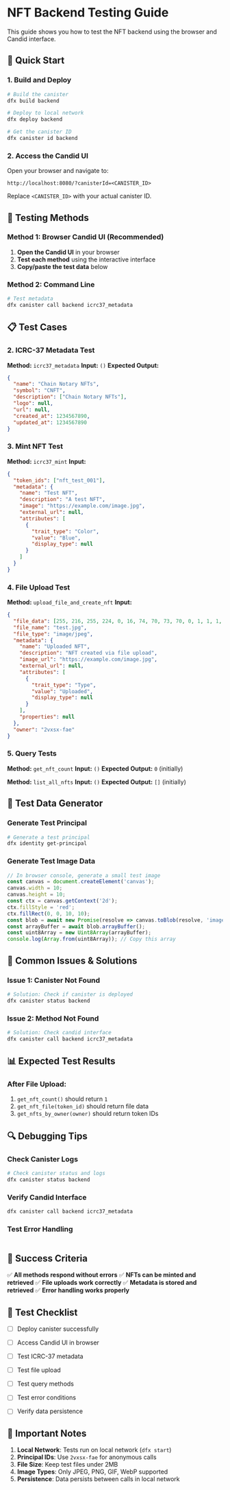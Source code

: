 # NFT Backend Testing Guide

This guide shows you how to test the NFT backend using the browser and Candid interface.

## 🚀 Quick Start

### 1. Build and Deploy

```bash
# Build the canister
dfx build backend

# Deploy to local network
dfx deploy backend

# Get the canister ID
dfx canister id backend
```

### 2. Access the Candid UI

Open your browser and navigate to:
```
http://localhost:8080/?canisterId=<CANISTER_ID>
```

Replace `<CANISTER_ID>` with your actual canister ID.

## 🧪 Testing Methods

### Method 1: Browser Candid UI (Recommended)

1. **Open the Candid UI** in your browser
2. **Test each method** using the interactive interface
3. **Copy/paste the test data** below

### Method 2: Command Line

```bash
# Test metadata
dfx canister call backend icrc37_metadata
```

## 📋 Test Cases



### 2. ICRC-37 Metadata Test

**Method:** `icrc37_metadata`
**Input:** `()`
**Expected Output:**
```json
{
  "name": "Chain Notary NFTs",
  "symbol": "CNFT",
  "description": ["Chain Notary NFTs"],
  "logo": null,
  "url": null,
  "created_at": 1234567890,
  "updated_at": 1234567890
}
```

### 3. Mint NFT Test

**Method:** `icrc37_mint`
**Input:**
```json
{
  "token_ids": ["nft_test_001"],
  "metadata": {
    "name": "Test NFT",
    "description": "A test NFT",
    "image": "https://example.com/image.jpg",
    "external_url": null,
    "attributes": [
      {
        "trait_type": "Color",
        "value": "Blue",
        "display_type": null
      }
    ]
  }
}
```

### 4. File Upload Test

**Method:** `upload_file_and_create_nft`
**Input:**
```json
{
  "file_data": [255, 216, 255, 224, 0, 16, 74, 70, 73, 70, 0, 1, 1, 1, 0, 72, 0, 72, 0, 0],
  "file_name": "test.jpg",
  "file_type": "image/jpeg",
  "metadata": {
    "name": "Uploaded NFT",
    "description": "NFT created via file upload",
    "image_url": "https://example.com/image.jpg",
    "external_url": null,
    "attributes": [
      {
        "trait_type": "Type",
        "value": "Uploaded",
        "display_type": null
      }
    ],
    "properties": null
  },
  "owner": "2vxsx-fae"
}
```

### 5. Query Tests

**Method:** `get_nft_count`
**Input:** `()`
**Expected Output:** `0` (initially)

**Method:** `list_all_nfts`
**Input:** `()`
**Expected Output:** `[]` (initially)

## 🔧 Test Data Generator

### Generate Test Principal
```bash
# Generate a test principal
dfx identity get-principal
```

### Generate Test Image Data
```javascript
// In browser console, generate a small test image
const canvas = document.createElement('canvas');
canvas.width = 10;
canvas.height = 10;
const ctx = canvas.getContext('2d');
ctx.fillStyle = 'red';
ctx.fillRect(0, 0, 10, 10);
const blob = await new Promise(resolve => canvas.toBlob(resolve, 'image/jpeg'));
const arrayBuffer = await blob.arrayBuffer();
const uint8Array = new Uint8Array(arrayBuffer);
console.log(Array.from(uint8Array)); // Copy this array
```

## 🐛 Common Issues & Solutions

### Issue 1: Canister Not Found
```bash
# Solution: Check if canister is deployed
dfx canister status backend
```

### Issue 2: Method Not Found
```bash
# Solution: Check candid interface
dfx canister call backend icrc37_metadata
```



## 📊 Expected Test Results



### After File Upload:
1. `get_nft_count()` should return `1`
2. `get_nft_file(token_id)` should return file data
3. `get_nfts_by_owner(owner)` should return token IDs

## 🔍 Debugging Tips

### Check Canister Logs
```bash
# Check canister status and logs
dfx canister status backend
```

### Verify Candid Interface
```bash
dfx canister call backend icrc37_metadata
```

### Test Error Handling
```bash

```

## 🎯 Success Criteria

✅ **All methods respond without errors**
✅ **NFTs can be minted and retrieved**
✅ **File uploads work correctly**
✅ **Metadata is stored and retrieved**
✅ **Error handling works properly**

## 📝 Test Checklist

- [ ] Deploy canister successfully
- [ ] Access Candid UI in browser

- [ ] Test ICRC-37 metadata

- [ ] Test file upload
- [ ] Test query methods
- [ ] Test error conditions
- [ ] Verify data persistence

## 🚨 Important Notes

1. **Local Network**: Tests run on local network (`dfx start`)
2. **Principal IDs**: Use `2vxsx-fae` for anonymous calls
3. **File Size**: Keep test files under 2MB
4. **Image Types**: Only JPEG, PNG, GIF, WebP supported
5. **Persistence**: Data persists between calls in local network 